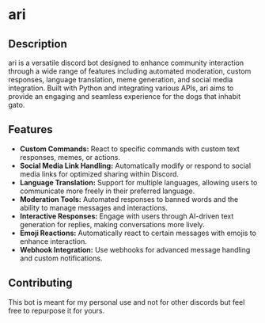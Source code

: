# ari

## Description

ari is a versatile discord bot designed to enhance community interaction through a wide range of features including automated moderation, custom responses, language translation, meme generation, and social media integration. Built with Python and integrating various APIs, ari aims to provide an engaging and seamless experience for the dogs that inhabit gato.

## Features

- **Custom Commands:** React to specific commands with custom text responses, memes, or actions.
- **Social Media Link Handling:** Automatically modify or respond to social media links for optimized sharing within Discord.
- **Language Translation:** Support for multiple languages, allowing users to communicate more freely in their preferred language.
- **Moderation Tools:** Automated responses to banned words and the ability to manage messages and interactions.
- **Interactive Responses:** Engage with users through AI-driven text generation for replies, making conversations more lively.
- **Emoji Reactions:** Automatically react to certain messages with emojis to enhance interaction.
- **Webhook Integration:** Use webhooks for advanced message handling and custom notifications.

## Contributing

This bot is meant for my personal use and not for other discords but feel free to repurpose it for yours.